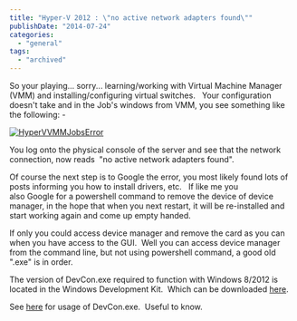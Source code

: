 ```yaml
---
title: "Hyper-V 2012 : \"no active network adapters found\""
publishDate: "2014-07-24"
categories: 
  - "general"
tags:
  - "archived"
---
```


So your playing... sorry... learning/working with Virtual Machine Manager (VMM) and installing/configuring virtual switches.   Your configuration doesn't take and in the Job's windows from VMM, you see something like the following: -

[![HyperVVMMJobsError](/images/HyperVVMMJobsError.png)](https://ramblinggeek.co.uk/?attachment_id=)

You log onto the physical console of the server and see that the network connection, now reads  "no active network adapters found".

Of course the next step is to Google the error, you most likely found lots of posts informing you how to install drivers, etc.   If like me you also Google for a powershell command to remove the device of device manager, in the hope that when you next restart, it will be re-installed and start working again and come up empty handed.

If only you could access device manager and remove the card as you can when you have access to the GUI.  Well you can access device manager from the command line, but not using powershell command, a good old ".exe" is in order.

The version of DevCon.exe required to function with Windows 8/2012 is located in the Windows Development Kit.  Which can be downloaded [here](https://social.technet.microsoft.com/wiki/contents/articles/182.how-to-obtain-the-current-version-of-device-console-utility-devcon-exe.aspx).

See [here](https://msdn.microsoft.com/en-us/library/windows/hardware/ff544746(v=vs.85).aspx#ddk_example_36_remove_a_particular_network_device_tools) for usage of DevCon.exe.  Useful to know.
